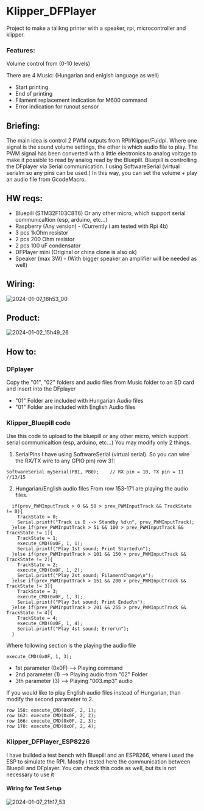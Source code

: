 # Klipper_DFPlayer
 Project to make a talikng printer with a speaker, rpi, microcontroller and klipper.
 ### Features:
 Volume control from (0-10 levels)
 
 There are 4 Music: (Hungarian and enlgish language as well)
- Start printing
- End of printing
- Filament replacement indication for M600 command
- Error indication for runout sensor
  

## Briefing:
The main idea is control 2 PWM outputs from RPI/Klipper/Fuidpi. Where one signal is the sound volume settings, the other is which audio file to play.
The PWM signal has been converted with a little electronics to analog voltage to make it possible to read by analog read by the Bluepill.
Bluepill is controlling the DFplayer via Serial communication.
I using SoftwareSerial (virtual serialm so any pins can be used.)
In this way, you can set the volume + play an audio file from GcodeMacro.

## HW reqs:
- Bluepill (STM32F103C8T6) Or any other micro, which support serial communicaltion (esp, arduino, etc...)
- Raspberry (Any version) - (Currently i am tested with Rpi 4b)
- 3 pcs 1kOhm resistor
- 2 pcs 200 Ohm resistor
- 2 pcs 100 uF condensator
- DFPlayer mini (Original or china clone is also ok)
- Speaker (max 3W) - (With bigger speaker an amplifier will be needed as well)

## Wiring:
![2024-01-07_18h53_00](https://github.com/Kislac/Klipper_DFPlayer/assets/34631881/3f55588a-4fd5-4846-93f1-a2d85a2430f6)
## Product:
![2024-01-02_15h49_26](https://github.com/Kislac/Klipper_DFPlayer/assets/34631881/312802f7-c534-4f50-a469-4c539690ccc7)

## How to:
### DFplayer
Copy the "01", "02" folders and audio files from Music folder to an SD card and insert into the DFplayer
- "01" Folder are included with Hungarian Audio files
- "01" Folder are included with English Audio files


### Klipper_Bluepill code
Use this code to upload to the bluepill or any other micro, which support serial communicaltion (esp, arduino, etc...)
You may modify only 2 things.
1. SerialPins
I have using SoftwareSerial (virtual serial). So you can wire the RX/TX wire to any GPIO pin)
row 31:
```
SoftwareSerial mySerial(PB1, PB0);    // RX pin = 10, TX pin = 11    //13/15
```
2. Hungarian/English audio files
From row 153-171 are playing the audio files.
```
  if(prev_PWMInputTrack > 0 && 50 > prev_PWMInputTrack && TrackState != 0){
    TrackState = 0;
    Serial.printf("Track is 0 --> Standby %d\n", prev_PWMInputTrack); 
  }else if(prev_PWMInputTrack > 51 && 100 > prev_PWMInputTrack && TrackState != 1){
    TrackState = 1;
    execute_CMD(0x0F, 1, 1);
    Serial.printf("Play 1st sound; Print Started\n"); 
  }else if(prev_PWMInputTrack > 101 && 150 > prev_PWMInputTrack && TrackState != 2){
    TrackState = 2;
    execute_CMD(0x0F, 1, 2);
    Serial.printf("Play 2st sound; FilamentChange\n"); 
  }else if(prev_PWMInputTrack > 151 && 200 > prev_PWMInputTrack && TrackState != 3){
    TrackState = 3;
    execute_CMD(0x0F, 1, 3);
    Serial.printf("Play 3st sound; Print Ended\n"); 
  }else if(prev_PWMInputTrack > 201 && 255 > prev_PWMInputTrack && TrackState != 4){
    TrackState = 4;
    execute_CMD(0x0F, 1, 4);
    Serial.printf("Play 4st sound; Error\n"); 
  }
```
Where following section is the playing the audio file
```
execute_CMD(0x0F, 1, 3);
```
- 1st parameter (0x0F) --> Playing command
- 2nd parameter (1)    --> Playing audio from "02" Folder
- 3th parameter (3)    --> Playing "003.mp3" audio

If you would like to play English audio files instead of Hungarian, than modify the second parameter to 2.
```
row 158: execute_CMD(0x0F, 2, 1);
row 162: execute_CMD(0x0F, 2, 2);
row 166: execute_CMD(0x0F, 2, 3);
row 170: execute_CMD(0x0F, 2, 4);
```

### Klipper_DFPlayer_ESP8226
I have builded a test bench with Bluepill and an ESP8266, where i used the ESP to simulate the RPI. Mostly i tested here the communication between Bluepill and DFplayer.
You can check this code as well, but its is not necessary to use it

#### Wiring for Test Setup 
![2024-01-07_21h17_53](https://github.com/Kislac/Klipper_DFPlayer/assets/34631881/5c4342fd-1eb5-4ce2-80aa-536579c32b3e)

